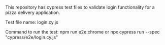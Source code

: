 This repository has cypress test files to validate login functionality for a pizza delivery application. 

Test file name: login.cy.js

Command to run the test: npm run e2e:chrome  or npx cypress run --spec "cypress/e2e/login.cy.js"
